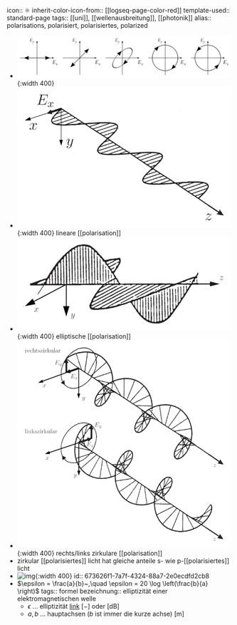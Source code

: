 icon:: ⚛
inherit-color-icon-from:: [[logseq-page-color-red]] 
template-used:: standard-page
tags:: [[uni]], [[wellenausbreitung]], [[photonik]] 
alias:: polarisations, polarisiert, polarisiertes, polarized

- ![img](../assets/documents/polarisations_arten.webp){:width 400}
- ![img](../assets/documents/lineare_polarisation.webp){:width 400}
  lineare [[polarisation]]
- ![img](../assets/documents/elliptische_polarisation.webp){:width 400}
  elliptische [[polarisation]]
- ![img](../assets/documents/rechts-links_zirkulare_polarisation.webp){:width 400}
  rechts/links zirkulare [[polarisation]]
- zirkular [[polarisiertes]] licht hat gleiche anteile s- wie p-[[polarisiertes]] licht
- ![img](../assets/documents/elliptizität_welle.webp){:width 400}
  id:: 673626f1-7a7f-4324-88a7-2e0ecdfd2cb8
- $\epsilon = \frac{a}{b}~,\quad \epsilon = 20 \log \left(\frac{b}{a} \right)$
  tags:: formel
  bezeichnung:: elliptizität einer elektromagnetischen welle
	- $\epsilon$ ... elliptizität [link](((673626f1-7a7f-4324-88a7-2e0ecdfd2cb8))) $\mathrm{\left[ - \right]}$ oder $\mathrm{\left[ dB \right]}$
	- $a,b$ ... hauptachsen ($b$ ist immer die kurze achse) $\mathrm{\left[ m \right]}$